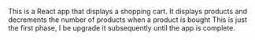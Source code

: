 This is a React app that displays a shopping cart. It displays products and decrements the number of products when a product is bought
This is just the first phase, I be upgrade it subsequently until the app is complete.
